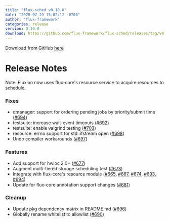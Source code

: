 ```yaml
---
title: "flux-sched v0.10.0"
date: "2020-07-29 15:02:12 -0700"
author: "flux-framework"
categories: release
version: 0.10.0
download: https://github.com/flux-framework/flux-sched/releases/tag/v0.10.0
---
```


Download from GitHub [here](https://github.com/flux-framework/flux-sched/releases/tag/v0.10.0)

# Release Notes

Note: Fluxion now uses flux-core's resource service
to acquire resources to schedule.

### Fixes
 * qmanager: support for ordering pending jobs by priority/submit time ([#694](https://github.com/flux-framework/flux-sched/issues/694))
 * testsuite: increase wait-event timeouts ([#692](https://github.com/flux-framework/flux-sched/issues/692))
 * testsuite: enable valgrind testing ([#703](https://github.com/flux-framework/flux-sched/issues/703))
 * resource: errno support for std::ifstream open ([#698](https://github.com/flux-framework/flux-sched/issues/698))
 * Undo compiler workarounds ([#697](https://github.com/flux-framework/flux-sched/issues/697))

### Features
 * Add support for hwloc 2.0+ ([#677](https://github.com/flux-framework/flux-sched/issues/677))
 * Augment multi-tiered storage scheduling test ([#673](https://github.com/flux-framework/flux-sched/issues/673))
 * Integrate with flux-core's resource module ([#665](https://github.com/flux-framework/flux-sched/issues/665), [#667](https://github.com/flux-framework/flux-sched/issues/667), [#674](https://github.com/flux-framework/flux-sched/issues/674), [#693](https://github.com/flux-framework/flux-sched/issues/693), [#694](https://github.com/flux-framework/flux-sched/issues/694))
 * Update for flux-core annotation support changes ([#681](https://github.com/flux-framework/flux-sched/issues/681))

### Cleanup
 * Update pkg dependency matrix in README.md ([#696](https://github.com/flux-framework/flux-sched/issues/696))
 * Globally rename whitelist to allowlist ([#690](https://github.com/flux-framework/flux-sched/issues/690))

